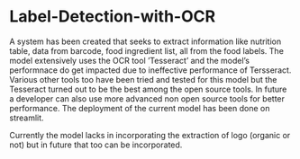 # Label-Detection-with-OCR



A system has been created that seeks to extract information like nutrition table, data from barcode, food ingredient list, all from the food labels. The model extensively uses the OCR tool ’Tesseract’ and the model’s performnace do get impacted due to ineffective performance of Tersseract. Various other tools too have been tried and tested for this model but the Tesseract turned out to be the best among the open source tools. In future a developer can also use more
advanced non open source tools for better performance. The deployment of the current model has been done on streamlit. 

Currently the model lacks in incorporating the extraction of logo (organic or not) but in future that too can be
incorporated.
